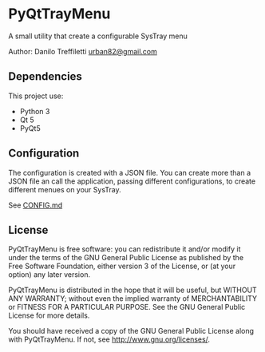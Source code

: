 # PyQtTrayMenu
A small utility that create a configurable SysTray menu

Author: Danilo Treffiletti <urban82@gmail.com>

## Dependencies
This project use:
* Python 3
* Qt 5
* PyQt5

## Configuration
The configuration is created with a JSON file. You can create more than a JSON file an call the application, passing different configurations, to create different menues on your SysTray.

See [CONFIG.md](https://github.com/Urban82/PyQtTrayMenu/blob/master/CONFIG.md)

## License
PyQtTrayMenu is free software: you can redistribute it and/or modify
it under the terms of the GNU General Public License as published by
the Free Software Foundation, either version 3 of the License, or
(at your option) any later version.

PyQtTrayMenu is distributed in the hope that it will be useful,
but WITHOUT ANY WARRANTY; without even the implied warranty of
MERCHANTABILITY or FITNESS FOR A PARTICULAR PURPOSE. See the
GNU General Public License for more details.

You should have received a copy of the GNU General Public License
along with PyQtTrayMenu. If not, see http://www.gnu.org/licenses/.
